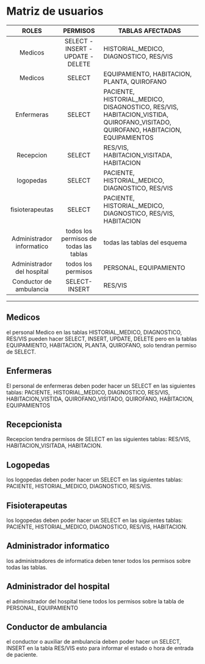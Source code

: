 # **Matriz de usuarios**

|           ROLES           |                PERMISOS                | TABLAS AFECTADAS                                                                                                                |
| :------------------------: | :------------------------------------: | ------------------------------------------------------------------------------------------------------------------------------- |
|          Medicos          |   SELECT - INSERT - UPDATE - DELETE   | HISTORIAL_MEDICO, DIAGNOSTICO, RES/VIS                                                                                          |
|          Medicos          |                 SELECT                 | EQUIPAMIENTO, HABITACION, PLANTA, QUIROFANO                                                                                     |
|         Enfermeras         |                 SELECT                 | PACIENTE, HISTORIAL_MEDICO, DISAGNOSTICO, RES/VIS, HABITACION_VISTIDA, QUIROFANO_VISITADO, QUIROFANO, HABITACION, EQUIPAMIENTOS |
|         Recepcion         |                 SELECT                 | RES/VIS, HABITACION_VISITADA, HABITACION                                                                                        |
|         logopedas         |                 SELECT                 | PACIENTE, HISTORIAL_MEDICO, DIAGNOSTICO, RES/VIS                                                                                |
|      fisioterapeutas      |                 SELECT                 | PACIENTE, HISTORIAL_MEDICO, DIAGNOSTICO, RES/VIS, HABITACION                                                                    |
| Administrador informatico | todos los permisos de todas las tablas | todas las tablas del esquema                                                                                                    |
| Administrador del hospital |           todos los permisos           | PERSONAL, EQUIPAMIENTO                                                                                                          |
|  Conductor de ambulancia  |             SELECT- INSERT             | RES/VIS                                                                                                                         |

---

## Medicos

el personal Medico en las tablas HISTORIAL_MEDICO, DIAGNOSTICO, RES/VIS pueden hacer SELECT, INSERT, UPDATE, DELETE pero en la tablas EQUIPAMIENTO, HABITACION, PLANTA, QUIROFANO, solo tendran permiso de SELECT.

## Enfermeras

El personal de enfermeras deben poder hacer un SELECT en las siguientes tablas: PACIENTE, HISTORIAL_MEDICO, DIAGNOSTICO, RES/VIS, HABITACION_VISTIDA, QUIROFANO_VISITADO, QUIROFANO, HABITACION, EQUIPAMIENTOS

## Recepcionista

Recepcion tendra permisos de SELECT en las siguientes tablas: RES/VIS, HABITACION_VISITADA, HABITACION.

## Logopedas

los logopedas deben poder hacer un SELECT en las siguientes tablas: PACIENTE, HISTORIAL_MEDICO, DIAGNOSTICO, RES/VIS.

## Fisioterapeutas

los logopedas deben poder hacer un SELECT en las siguientes tablas: PACIENTE, HISTORIAL_MEDICO, DIAGNOSTICO, RES/VIS, HABITACION.

## Administrador informatico

los administradores de informatica deben tener todos los permisos sobre todas las tablas.

## Administrador del hospital

el adminsitrador del hospital tiene todos los permisos sobre la tabla de PERSONAL, EQUIPAMIENTO

## Conductor de ambulancia

el conductor o auxiliar de ambulancia deben poder hacer un SELECT, INSERT en la tabla RES/VIS esto para informar el estado o hora de entrada de paciente.
